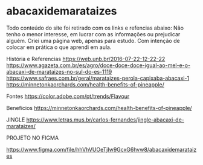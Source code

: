 # abacaxidemarataizes
Todo conteúdo do site foi retirado com os links e refencias abaixo:
Não tenho o menor interesse, em lucrar com as informações ou prejudicar alguém.
Criei uma página web, apenas para estudo. Com intenção de colocar em prática o que aprendi em aula. 


História e Referencias
https://web.unb.br/2016-07-22-12-22-22
https://www.agazeta.com.br/es/agro/doce-doce-doce-igual-ao-mel-e-o-abacaxi-de-marataizes-no-sul-do-es-1119
https://www.safraes.com.br/geral/marataizes-perola-capixaba-abacaxi-1
https://minnetonkaorchards.com/health-benefits-of-pineapple/

Fontes
https://color.adobe.com/pt/trends/Flavour


Beneficios
https://minnetonkaorchards.com/health-benefits-of-pineapple/

JINGLE
https://www.letras.mus.br/carlos-fernandes/jingle-abacaxi-de-marataizes/

PROJETO NO FIGMA 

https://www.figma.com/file/hhVhVUOeTjIw9GcxG6hvw8/abacaxidemarataizes
